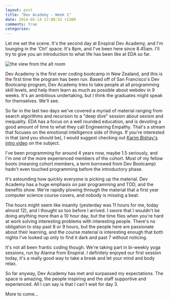 ```yaml
---
layout: post
title: "Dev Academy - Week 1"
date: 2014-05-14 17:08:52 +1200
comments: true
categories: 
---
```


Let me set the scene. It's the second day at Enspiral Dev Academy, and I'm lounging in the 'Ctrl' space. It's 8pm, and I've been here since 8.45am. I'll try to give you an introduction to what life has been like at EDA so far.

![the view from the alt room](http://i.imgur.com/fg6OXci.jpg)

Dev Academy is the first ever coding bootcamp in New Zealand, and this is the first time the program has been run. Based off of San Francisco's Dev Bootcamp program, Dev Academy tries to take people at all programming skill levels, and help them learn as much as possible about webdev in 9 weeks. It's an ambitious undertaking, but I think the graduates might speak for themselves. We'll see.

So far in the last two days we've covered a myriad of material ranging from search algorithms and recursion to a "deep dive" session about sexism and inequality. EDA has a focus on a well rounded education, and is devoting a good amount of time to what they call Engineering Empathy. That's a stream that focuses on the emotional intelligence side of things. If you're interested in that (and you should be), I would suggest checking out [Karim Bishay's intro video](http://recode.net/2014/04/30/engineering-empathy-tears-and-fears-at-dev-bootcamp/) on the subject.

I've been programming for around 4 years now, maybe 1.5 seriously, and I'm one of the more experienced members of the cohort. Most of my fellow boots (meaning cohort members, a term borrowed from Dev Bootcamp) hadn't even touched programming before the introductory phase.

It's astounding how quickly everyone is picking up the material. Dev Academy has a huge emphasis on pair programming and TDD, and the benefits show. We're rapidly plowing through the material that a first year computer science course covers, and nobody is missing a beat.

The hours might seem like insanity (yesterday was 11 hours for me, today almost 12), and I thought so too before I arrived. I swore that I wouldn't be doing anything more than a 10 hour day, but the time flies when you're hard at work solving interesting problems with interesting people. There's no obligation to stay past 8 or 9 hours, but the people here are passionate about their learning, and the course material is interesting enough that both nights I've looked up only to find it dark and past 7 without noticing.

It's not all been frantic coding though. We're taking part in bi-weekly yoga sessions, run by Alanna from Enspiral. I definitely enjoyed our first session today, it's a really good way to take a break and let your mind and body relax.

So far anyway, Dev Academy has met and surpassed my expectations. The space is amazing, the people inspiring and the staff supportive and experienced. All I can say is that I can't wait for day 3.

More to come...
